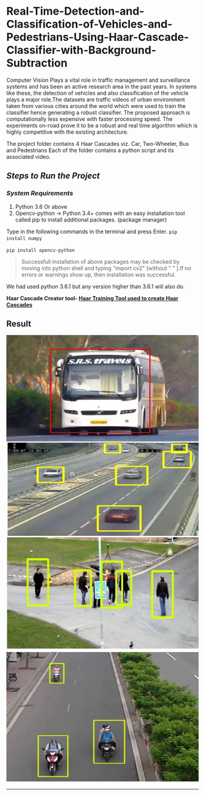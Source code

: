 
# Real-Time-Detection-and-Classification-of-Vehicles-and-Pedestrians-Using-Haar-Cascade-Classifier-with-Background-Subtraction #

   Computer Vision Plays a vital role in traffic management and surveillance systems and has been an active research area in the past years. In systems like these, the detection of vehicles and also classification of the vehicle plays a major role.The datasets are traffic videos of urban environment taken from various cities around the world which were used to train the classifier hence generating a robust classifier. The proposed approach is computationally less expensive with faster processing speed. The experiments on-road prove it to be a robust and real time algorithm which is highly competitive with the existing architecture.
    
The project folder contains 4 Haar Cascades viz. Car, Two-Wheeler, Bus and Pedestrians
Each of the folder contains a python script and its associated video.

   
## *Steps to Run the Project* 
### *System Requirements*
1) Python 3.6 Or above
2) Opencv-python -> Python 3.4+ comes with an easy installation tool called pip to install additional packages. (package manager)

Type in the following commands in the terminal and press Enter.
``pip install numpy``

``pip install opencv-python ``


>Successfull installation of above packages may be checked by moving into python shell and typing "import cv2"  [without " " ].If no errors or warnings show up, then installation was successful.

 We had used python 3.6.1 but any version higher than 3.6.1 will also do.

 **Haar Cascade Creator tool-  [Haar Training Tool used to create Haar Cascades](https://www.google.com/url?sa=t&rct=j&q=&esrc=s&source=web&cd=9&ved=0ahUKEwiapb_--bvbAhUS148KHfq5DUAQFgiQATAI&url=https://www.cs.auckland.ac.nz/~m.rezaei/Tutorials/Creating_a_Cascade_of_Haar-Like_Classifiers_Step_by_Step.pdf&usg=AOvVaw0BAeKbBkefnCykzazRxCol)**

 ## Result ##
 <img src="images/bus.JPG" width=700 >
 
 
<img src="images/cars.JPG" width=700>


<img src="images/pedestrians.JPG" width=700>


<img src="images/twowheeler.JPG" width=700>


---



